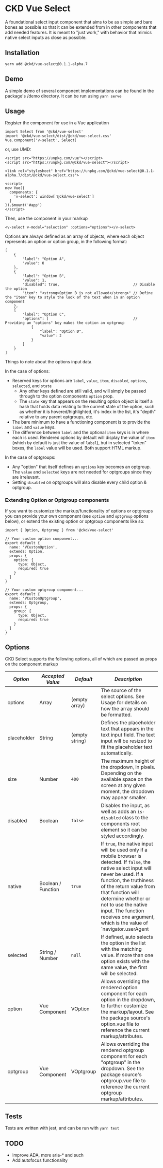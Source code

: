 # CKD Vue Select

A foundational select input component that aims to be as simple and bare bones as possible so that it can be extended from in other components that add needed features. It is meant to "just work," with behavior that mimics native select inputs as close as possible.

## Installation

```
yarn add @ckd/vue-select@0.1.1-alpha.7
```

## Demo

A simple demo of several component implementations can be found in the package's /demo directory. It can be run using `yarn serve`

## Usage

Register the component for use in a Vue application

```
import Select from '@ckd/vue-select'
import '@ckd/vue-select/dist/@ckd/vue-select.css'
Vue.component('v-select', Select)
```

or, use UMD:

```
<script src="https://unpkg.com/vue"></script>
<script src="https://unpkg.com/@ckd/vue-select"></script>

<link rel="stylesheet" href="https://unpkg.com/@ckd/vue-select@0.1.1-alpha.7/dist/@ckd/vue-select.css">

<script>
new Vue({
  components: {
    'v-select': window['@ckd/vue-select']
  }
}).$mount('#app')
</script>
```

Then, use the component in your markup
```
<v-select v-model="selection" :options="options"></v-select>
```

Options are always defined as an array of objects, where each object represents an option or option group, in the following format:

```
[
    {
        "label": "Option A",
        "value": 0
    },
    {
        "label": "Option B",
        "value": 1,
        "disabled": true,                                  // Disable the option
        "item": "<strong>Option B is not allowed</strong>" // Define the "item" key to style the look of the text when in an option component
    },
    {
        "label": "Option C",
        "options": [                                       // Providing an "options" key makes the option an optgroup
            {
                "label": "Option D",
                "value": 2
            }
        ]
    }
]
```

Things to note about the options input data.

In the case of options:
- Reserved keys for options are `label`, `value`, `item`, `disabled`, `options`, `selected`, and `state`
    - Any other keys defined are still valid, and will simply be passed through to the option components `option` prop.
    - The `state` key that appears on the resulting option object is itself a hash that holds data relating to the current state of the option, such as whether it is hovered/highlighted, it's index in the list, it's "depth" relative to any parent optgroups, etc.
- The bare minimum to have a functioning component is to provide the `label` and `value` keys.
- The difference between `label` and the optional `item` keys is in where each is used. Rendered options by default will display the value of `item` (which by default is just the value of `label`), but in selected "token" boxes, the `label` value will be used. Both support HTML markup.

In the case of optgroups:
- Any "option" that itself defines an `options` key becomes an optgroup. The `value` and `selected` keys are not needed for optgroups since they are irrelevant.
- Setting `disabled` on optgroups will also disable every child option & optgroup.

### Extending Option or Optgroup components

If you want to customize the markup/functionality of options or optgroups you can provide your own component (see `option` and `optgroup` options below), or extend the existing option or optgroup components like so:

```
import { Option, Optgroup } from '@ckd/vue-select'

// Your custom option component...
export default {
  name: 'VCustomOption',
  extends: Option,
  props: {
    option: {
      type: Object,
      required: true
    }
  }
}

// Your custom optgroup component...
export default {
  name: 'VCustomOptgroup',
  extends: Optgroup,
  props: {
    group: {
      type: Object,
      required: true
    }
  }
}
```

## Options

CKD Select supports the following options, all of which are passed as props on the component markup

| *Option*    | *Accepted Value*   | *Default*      | *Description*                                                                                                                                                                                                                                                                                                                                                                                                                                       |
|-------------|--------------------|----------------|-----------------------------------------------------------------------------------------------------------------------------------------------------------------------------------------------------------------------------------------------------------------------------------------------------------------------------------------------------------------------------------------------------------------------------------------------------|
| options     | Array              | (empty array)  | The source of the select options. See Usage for details on how the array should be formatted.                                                                                                                                                                                                                                                                                                                                                       |
| placeholder | String             | (empty string) | Defines the placeholder text that appears in the text input field. The text input will be resized to fit the placeholder text automatically.                                                                                                                                                                                                                                                                                                        |
| size        | Number             | `400`          | The maximum height of the dropdown, in pixels. Depending on the available space on the screen at any given moment, the dropdown may appear smaller.                                                                                                                                                                                                                                                                                                 |
| disabled    | Boolean            | `false`        | Disables the input, as well as adds an `is-disabled` class to the components root element so it can be styled accordingly.                                                                                                                                                                                                                                                                                                                          |
| native      | Boolean / Function | `true`         | If `true`, the native input will be used only if a mobile browser is detected. If `false`, the native select input will never be used. If a function, the truthiness of the return value from that function will determine whether or not to use the native input. The function receives one argument, which is the value of `navigator.userAgent || navigator.vendor || window.opera`, so you can write your own algorithm to determine whether or not to use the native select input. The default mobile detection regex is provided by [Detect Mobile Browsers](http://detectmobilebrowsers.com) |
| selected    | String / Number    | `null`         | If defined, auto selects the option in the list with the matching value. If more than one option exists with the same value, the first will be selected.                                                                                                                                                                                                                                                                                            |
| option      | Vue Component      | VOption        | Allows overriding the rendered option component for each option in the dropdown, to further customize the markup/layout. See the package source's option.vue file to reference the current markup/attributes.                                                                                                                                                                                                                                       |
| optgroup    | Vue Component      | VOptgroup      | Allows overriding the rendered optgroup component for each "optgroup" in the dropdown. See the package source's optgroup.vue file to reference the current optgroup markup/attributes.                                                                                                                                                                                                                                                              |

## Tests

Tests are written with jest, and can be run with `yarn test`

## TODO

- Improve ADA, more aria-* and such
- Add autofocus functionality